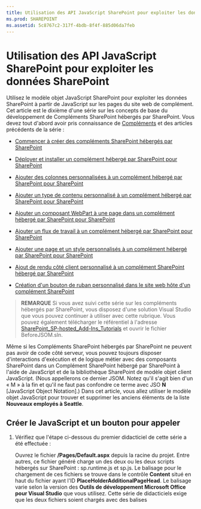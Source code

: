 ```yaml
---
title: Utilisation des API JavaScript SharePoint pour exploiter les données SharePoint
ms.prod: SHAREPOINT
ms.assetid: 5c8767c2-317f-4bdb-8f4f-885d06da7feb
---
```



# Utilisation des API JavaScript SharePoint pour exploiter les données SharePoint
Utilisez le modèle objet JavaScript SharePoint pour exploiter les données SharePoint à partir de JavaScript sur les pages du site web de complément.
Cet article est le dixième d'une série sur les concepts de base du développement de Compléments SharePoint hébergés par SharePoint. Vous devez tout d'abord avoir pris connaissance de  [Compléments](sharepoint-add-ins.md) et des articles précédents de la série :
  
    
    


-  [Commencer à créer des compléments SharePoint hébergés par SharePoint](get-started-creating-sharepoint-hosted-sharepoint-add-ins.md)
    
  
-  [Déployer et installer un complément hébergé par SharePoint pour SharePoint](deploy-and-install-a-sharepoint-hosted-sharepoint-add-in.md)
    
  
-  [Ajouter des colonnes personnalisées à un complément hébergé par SharePoint pour SharePoint](add-custom-columns-to-a-sharepoint-hostedsharepoint-add-in.md)
    
  
-  [Ajouter un type de contenu personnalisé à un complément hébergé par SharePoint pour SharePoint](add-a-custom-content-type-to-a-sharepoint-hostedsharepoint-add-in.md)
    
  
-  [Ajouter un composant WebPart à une page dans un complément hébergé par SharePoint pour SharePoint](add-a-web-part-to-a-page-in-a-sharepoint-hosted-sharepoint-add-in.md)
    
  
-  [Ajouter un flux de travail à un complément hébergé par SharePoint pour SharePoint](add-a-workflow-to-a-sharepoint-hosted-sharepoint-add-in.md)
    
  
-  [Ajouter une page et un style personnalisés à un complément hébergé par SharePoint pour SharePoint](add-a-custom-page-and-style-to-a-sharepoint-hosted-sharepoint-add-in.md)
    
  
-  [ Ajout de rendu côté client personnalisé à un complément SharePoint hébergé par SharePoint](add-custom-client-side-rendering-to-a-sharepoint-hosted-sharepoint-add-in.md)
    
  
-  [ Création d'un bouton de ruban personnalisé dans le site web hôte d'un complément SharePoint](create-a-custom-ribbon-button-in-the-host-web-of-a-sharepoint-add-in.md)
    
  

> **REMARQUE**
> Si vous avez suivi cette série sur les compléments hébergés par SharePoint, vous disposez d'une solution Visual Studio que vous pouvez continuer à utiliser avec cette rubrique. Vous pouvez également télécharger le référentiel à l'adresse  [SharePoint_SP-hosted_Add-Ins_Tutorials](https://github.com/OfficeDev/SharePoint_SP-hosted_Add-Ins_Tutorials) et ouvrir le fichier BeforeJSOM.sln.
  
    
    

Même si les Compléments SharePoint hébergés par SharePoint ne peuvent pas avoir de code côté serveur, vous pouvez toujours disposer d'interactions d'exécution et de logique métier avec des composants SharePoint dans un Complément SharePoint hébergé par SharePoint à l'aide de JavaScript et de la bibliothèque SharePoint de modèle objet client JavaScript. (Nous appellerons ce dernier JSOM. Notez qu'il s'agit bien d'un « M » à la fin et qu'il ne faut pas confondre ce terme avec JSO **N** [JavaScript Object Notation].) Dans cet article, vous allez utiliser le modèle objet JavaScript pour trouver et supprimer les anciens éléments de la liste **Nouveaux employés à Seattle**.
## Créer le JavaScript et un bouton pour appeler


1. Vérifiez que l'étape ci-dessous du premier didacticiel de cette série a été effectuée : 
    
    Ouvrez le fichier **/Pages/Default.aspx** depuis la racine du projet. Entre autres, ce fichier généré charge un des deux ou les deux scripts hébergés sur SharePoint : sp.runtime.js et sp.js. Le balisage pour le chargement de ces fichiers se trouve dans le contrôle **Content** situé en haut du fichier ayant l'ID **PlaceHolderAdditionalPageHead**. Le balisage varie selon la version des **Outils de développement Microsoft Office pour Visual Studio** que vous utilisez. Cette série de didacticiels exige que les deux fichiers soient chargés avec des balises **<script>** ordinaires dans le code HTML, et non des balises **<SharePoint:ScriptLink>**. Vérifiez que les lignes suivantes sont dans le contrôle **PlaceHolderAdditionalPageHead**,  *juste au-dessus*  de la ligne `<meta name="WebPartPageExpansion" content="full" />` :
    


 ```
  
<script type="text/javascript" src="/_layouts/15/sp.runtime.js"></script>
<script type="text/javascript" src="/_layouts/15/sp.js"></script> 

 ```


    Recherchez tout autre balisage dans le fichier, qui charge également l'un ou l'autre de ces fichiers, puis supprimez le balisage redondant. Enregistrez et fermez le fichier.
    
  
2. Dans le nœud **Scripts** de l' **Explorateur de solutions**, il est possible qu'il existe déjà un fichier Add-in.js. Si ce n'est pas le cas, mais que vous disposez d'un fichier App.js, cliquez avec le bouton droit sur App.js et renommez-le Add-in.js. S'il n'existe aucun de ces deux fichiers, créez-en un en suivant les étapes ci-dessous :
    
1. Cliquez avec le bouton droit sur le nœud **Scripts** et choisissez **Ajouter** > **Nouvel élément** > **Web**.
    
  
2. Choisissez **Fichier JavaScript** et nommez-leAdd-in.js.
    
  
3. Ouvrez le fichier Add-in.js et supprimez son contenu, le cas échéant.
    
  
4. Ajoutez les lignes suivantes au fichier. Notez ce qui suit à propos de ce code :
    
  - La ligne  `'use strict';` garantit que l'exécution de JavaScript dans le navigateur génère une exception si vous utilisez par inadvertance certaines pratiques incorrectes dans le code JavaScript.
    
  
  - La variable  `clientContext` contient un objet **SP.ClientContext** qui fait référence au site web SharePoint. L'ensemble du code JSOM commence par créer ou obtenir une référence à un objet de ce type.
    
  
  - La variable  `employeeList` comporte une référence à l'instance de liste **Nouveaux employés à Seattle**.
    
  
  - La variable  `completedItems` comporte les éléments de la liste que le script va supprimer : les éléments dont le champ **ÉtapeOrientation** est défini sur **Terminée**.
    
  

 ```
  
'use strict';

var clientContext = SP.ClientContext.get_current(); 
var employeeList = clientContext.get_web().get_lists().getByTitle('New Employees In Seattle'); 
var completedItems; 
 ```

5. Pour réduire les messages entre le navigateur client et le serveur SharePoint, le JSOM utilise un système de traitement par lots. Une seule fonction, **SP.ClientContext.executeQueryAsync**, envoie réellement des messages au serveur (et reçoit des réponses). Les appels aux API JSOM émis entre les appels de l'élément **executeQueryAsync** sont regroupés et envoyés au serveur dans un lot la prochaine fois que l'élément **executeQueryAsync** est appelé. Toutefois, il n'est généralement pas possible d'appeler une méthode d'un objet JSOM, sauf si l'objet a été transmis au client dans un appel précédent de l'élément **executeQueryAsync**. Votre script va appeler la méthode **SP.ListItem.deleteObject** de chaque élément terminé de la liste, il va donc réaliser deux appels auprès de l'élément **executeQueryAsync**: un pour obtenir une collection des éléments de liste terminés et un deuxième pour regrouper les appels de **deleteObject** et les envoyer au serveur pour exécution.
    
    Par conséquent, commencez par créer une méthode afin d'obtenir les éléments de liste auprès du serveur. Ajoutez le code suivant au fichier.
    


 ```
  
function purgeCompletedItems() {

   var camlQuery = new SP.CamlQuery(); 
   camlQuery.set_viewXml( 
         '<View><Query><Where><Eq>' + 
           '<FieldRef Name=\\'OrientationStage\\'/><Value Type=\\'Choice\\'>Completed</Value>' + 
         '</Eq></Where></Query></View>'); 
     completedItems = employeeList.getItems(camlQuery); 
}
 ```

6. Lorsque ces lignes sont envoyées au serveur et exécutées, elles créent une collection d'éléments de liste, mais le script doit transmettre cette collection au client. Cette opération est effectuée par un appel à la fonction **SP.ClientContext.load**. Ajoutez la ligne suivante à la fin de la méthode.
    
 ```
  
clientContext.load(completedItems);
 ```

7. Ajoutez un appel de l'élément **executeQueryAsync**. Cette méthode a deux paramètres, qui sont tous deux des fonctions de rappel. Le premier s'exécute si le serveur exécute toutes les commandes du lot. Le deuxième s'exécute si le serveur échoue pour une raison quelconque. Vous allez créer ces deux fonctions lors des étapes ultérieures. Ajoutez la ligne suivante à la fin de la méthode.
    
 ```
  clientContext.executeQueryAsync(deleteCompletedItems, onGetCompletedItemsFail);
 ```

8. Enfin, ajoutez la ligne suivante à la fin de la méthode. En renvoyant **false** au bouton ASP.NET qui appelle la fonction, nous annulons le comportement par défaut des boutons ASP.NET, qui consiste à recharger la page. Le rechargement de la page provoque un rechargement du fichier Add-in.js, qui à son tour réinitialise l'objet `clientContext`. Si ce rechargement est effectué entre le moment où l'élément **executeQueryAsync** envoie sa demande et celui où le serveur SharePoint renvoie la réponse, l'objet `clientContext` d'origine n'existe plus et ne peut pas traiter la réponse. La fonction est interrompue sans que les rappels d'échec ou de réussite soient exécutés. (Le comportement exact peut varier selon le navigateur.)
    
 ```
  return false;
 ```

9. Ajoutez la fonction suivante,  `deleteCompletedItems`, au fichier. Il s'agit de la fonction qui s'exécute si la fonction  `purgeCompletedItems` aboutit. Notez ce qui suit à propos de ce code :
    
  - La méthode **SP.ListItem.get_id** renvoie l'ID de l'élément de liste. Chaque élément du tableau est un objet **SP.ListItem**.
    
  
  - La méthode **SP.List.getItemById** renvoie l'objet **SP.ListItem** avec l'ID spécifié.
    
  
  - La méthode **SP.ListItem.deleteObject** marque l'élément de liste à supprimer du serveur lors de l'appel de l'élément **executeQueryAsync**.
    
  
  - Les éléments de liste doivent être copiés à partir de la collection qui est envoyée du serveur à un tableau avant d'être supprimés. Si le script a appelé la méthode **deleteObject** pour chaque élément directement dans la boucle **while**, le code JavaScript génère une erreur indiquant que la longueur de la collection est modifiée pendant l'énumération. Le message d'erreur n'est pas réellement vrai, car l'élément n'est pas vraiment supprimé jusqu'à ce que les appels **deleteObject** soient regroupés et envoyés au serveur. Toutefois, le JSOM est conçu pour simuler les exceptions qui se produisent sur le serveur (où le code ne doit pas modifier la taille d'une collection pendant l'énumération de celle-ci). Cependant, les tableaux ont une taille fixe, par conséquent, l'appel de l'élément **deleteObject** sur un élément d'un tableau supprime l'élément de la liste, mais ne modifie pas la taille du tableau.
    
  

 ```
  function deleteCompletedItems() {

    var itemArray = new Array();
    var listItemEnumerator = completedItems.getEnumerator();

    while (listItemEnumerator.moveNext()) {
        var item = listItemEnumerator.get_current();
        itemArray.push(item);
    }

    var i;
    for (i = 0; i < itemArray.length; i++) {
        employeeList.getItemById(itemArray[i].get_id()).deleteObject();
    }

    clientContext.executeQueryAsync(onDeleteCompletedItemsSuccess, onDeleteCompletedItemsFail);
}
 ```

10. Ajoutez la fonction suivante,  `onDeleteCompletedItemsSuccess`, au fichier. Il s'agit de la fonction qui s'exécute si les éléments terminés sont supprimés (ou si la liste ne comporte aucun élément terminé). La deuxième ligne,  `location.reload(true);`, entraîne le rechargement de la page à partir du serveur. Cette opération est pratique, car le composant WebPart de vue de liste de la page affiche les éléments terminés jusqu'à l'actualisation de la page. (Le fichier Add-in.js est rechargé également, mais cela n'entraîne aucun problème, car il le fait d'une manière qui n'interrompt pas de fonction JavaScript en cours d'exécution.)
    
 ```
  
function onDeleteCompletedItemsSuccess() {
    alert('Completed orientations have been deleted.');
    location.reload(true);
}
 ```

11. Ajoutez au fichier les deux fonctions suivantes de rappel en cas d'échec.
    
 ```
  
// Failure callbacks

function onGetCompletedItemsFail(sender, args) {
    alert('Unable to get completed items. Error:' + args.get_message() + '\\n' + args.get_stackTrace());
}

function onDeleteCompletedItemsFail(sender, args) {
    alert('Unable to delete completed items. Error:' + args.get_message() + '\\n' + args.get_stackTrace());
}
 ```

12. Ouvrez le fichier default.aspx et recherchez l'élément **asp:Content** avec l'ID **PlaceHolderMain**.
    
  
13. Ajoutez le balisage suivant entre l'élément **WebPartPages:WebPartZone** et le premier des deux éléments **asp:Hyperlink**. Notez que la valeur du gestionnaire **OnClientClick** est `return purgeCompletedItems()` au lieu de `purgeCompletedItems()`. L'élément  `false` renvoyé par la fonction indique à ASP.NET de ne pas recharger la page.
    
 ```HTML
  
<p><asp:Button runat="server" OnClientClick="return purgeCompletedItems()"
  ID="purgecompleteditemsbutton" Text="Purge Completed Items" /></p>
 ```

14. Régénérez le projet dans Visual Studio.
    
  
15. Pour limiter la nécessité de définir manuellement l' **étape d'orientation** des éléments de liste surTerminée lors du test du complément, ouvrez le fichier elements.xml pour l'instance de liste **NouveauxEmployésÀSeattle** (et pas le fichier elements.xml pour le modèle de liste **OrientationDesNouveauxEmployés**) et ajoutez le balisage  `<Field Name="OrientationStage">Completed</Field>` comme dernier enfant aux éléments **Row**.
    
    Voici un exemple de la façon dont l'élément **Rows** doit se présenter.
    


 ```
  
<Rows>
  <Row>
    <Field Name="Title">Tom Higginbotham</Field>
    <Field Name="Division">Manufacturing</Field>
    <Field Name="OrientationStage">Completed</Field>
  </Row>
  <Row>
    <Field Name="Title">Satomi Hayakawa</Field>
    <Field Name="OrientationStage">Completed</Field>
  </Row>
  <Row>
    <Field Name="Title">Cassi Hicks</Field>
  </Row>
  <Row>
    <Field Name="Title">Lertchai Treetawatchaiwong</Field>
  </Row>
</Rows>
 ```


## Exécuter et tester le complément


  
    
    

1. Activez les fenêtres contextuelles sur le navigateur utilisé par Visual Studio lors du débogage.
    
  
2. Utilisez la touche F5 pour déployer et exécuter votre complément. Visual Studio effectue une installation temporaire du complément sur votre site SharePoint de test et exécute immédiatement celui-ci.
    
  
3. La page d'accueil du complément s'ouvre et la liste comporte au moins un élément dont le champ **Étape d'orientation** est défini sur **Terminée**.
    
   **Liste avant la suppression des éléments terminés**

  

     ![Liste des nouveaux employés de Seattle avec la colonne « Étape Orientation » pour les deux éléments définis sur Terminé. Il existe un bouton étiqueté « Purger les éléments terminés » sous la liste.](images/e5e4eef8-a218-4797-aabc-c52adbd2d96d.PNG)
  

  

  
4. Lorsque la page d'accueil du complément est complètement chargée, choisissez le bouton **Supprimer les éléments terminés**. Si l'opération aboutit (en d'autres termes, si vous ne recevez aucun message d'échec), tous les éléments **terminés** ont été supprimés et un message contextuel vous indique **Les orientations terminées ont été supprimées**.
    
  
5. Fermez la fenêtre contextuelle afin que la page se recharge et que les éléments **terminés** n'apparaissent plus dans le composant WebPart de vue de liste.
    
   **Liste après la suppression des éléments terminés**

  

     ![Liste des nouveaux employés de Seattle avec deux fois moins d'éléments qu'avant, et aucun d'entre eux n'a l'élément « Étape d'orientation » défini sur Terminé.](images/a0330fad-1473-4fde-9df2-8be0b37df1a1.PNG)
  

  

  
6. Pour mettre fin à la session de débogage, fermez la fenêtre du navigateur ou arrêtez le débogage dans Visual Studio. Chaque fois que vous appuyez sur F5, Visual Studio retire la version précédente du complément et installe la plus récente.
    
  
7. Vous allez travailler avec ce complément et la solution Visual Studio dans d'autres articles. Il est donc recommandé de retirer le complément une dernière fois lorsque vous avez terminé de travailler et n'allez pas le réutiliser pendant un moment. Cliquez avec le bouton droit de la souris sur le projet dans l' **Explorateur de solutions** et choisissez **Retirer**.
    
  

## 
<a name="Nextsteps"> </a>

Dans l'article suivant de cette série, vous allez ajouter du code JavaScript à une page du site web de complément qui fonctionne avec des données SharePoint sur le site web hôte :  [ Utilisation de données de site web hôte JavaScript dans le site web de complément](work-with-host-web-data-from-javascript-in-the-add-in-web.md).
  
    
    

